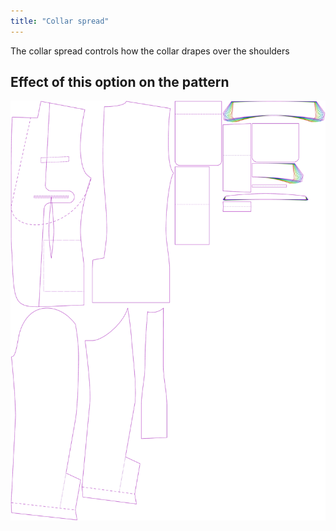 ```yaml
---
title: "Collar spread"
---
```


The collar spread controls how the collar drapes over the shoulders

## Effect of this option on the pattern

![This image shows the effect of this option by superimposing several variants that have a different value for this option](jaeger_collarspread_sample.svg "Effect of this option on the pattern")
